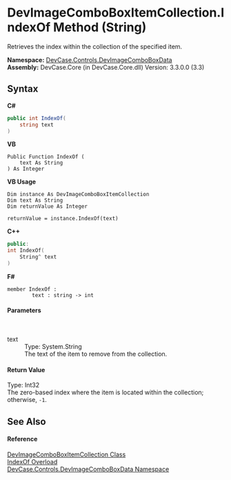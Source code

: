 # DevImageComboBoxItemCollection.IndexOf Method (String)
 

Retrieves the index within the collection of the specified item.

**Namespace:**&nbsp;<a href="N_DevCase_Controls_DevImageComboBoxData">DevCase.Controls.DevImageComboBoxData</a><br />**Assembly:**&nbsp;DevCase.Core (in DevCase.Core.dll) Version: 3.3.0.0 (3.3)

## Syntax

**C#**<br />
``` C#
public int IndexOf(
	string text
)
```

**VB**<br />
``` VB
Public Function IndexOf ( 
	text As String
) As Integer
```

**VB Usage**<br />
``` VB Usage
Dim instance As DevImageComboBoxItemCollection
Dim text As String
Dim returnValue As Integer

returnValue = instance.IndexOf(text)
```

**C++**<br />
``` C++
public:
int IndexOf(
	String^ text
)
```

**F#**<br />
``` F#
member IndexOf : 
        text : string -> int 

```


#### Parameters
&nbsp;<dl><dt>text</dt><dd>Type: System.String<br />The text of the item to remove from the collection.</dd></dl>

#### Return Value
Type: Int32<br />The zero-based index where the item is located within the collection; otherwise, `-1`.

## See Also


#### Reference
<a href="T_DevCase_Controls_DevImageComboBoxData_DevImageComboBoxItemCollection">DevImageComboBoxItemCollection Class</a><br /><a href="Overload_DevCase_Controls_DevImageComboBoxData_DevImageComboBoxItemCollection_IndexOf">IndexOf Overload</a><br /><a href="N_DevCase_Controls_DevImageComboBoxData">DevCase.Controls.DevImageComboBoxData Namespace</a><br />